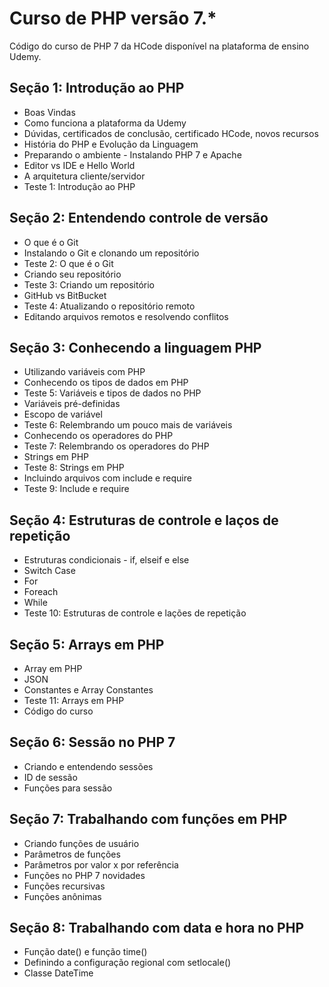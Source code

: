 # Curso de PHP versão 7.*

Código do curso de PHP 7 da HCode disponível na plataforma de ensino Udemy. 

## Seção 1: Introdução ao PHP

* Boas Vindas
* Como funciona a plataforma da Udemy
* Dúvidas, certificados de conclusão, certificado HCode, novos recursos
* História do PHP e Evolução da Linguagem
* Preparando o ambiente - Instalando PHP 7 e Apache
* Editor vs IDE e Hello World
* A arquitetura cliente/servidor
* Teste 1: Introdução ao PHP

## Seção 2: Entendendo controle de versão

* O que é o Git
* Instalando o Git e clonando um repositório
* Teste 2: O que é o Git
* Criando seu repositório
* Teste 3: Criando um repositório
* GitHub vs BitBucket
* Teste 4: Atualizando o repositório remoto
* Editando arquivos remotos e resolvendo conflitos

## Seção 3: Conhecendo a linguagem PHP

* Utilizando variáveis com PHP
* Conhecendo os tipos de dados em PHP
* Teste 5: Variáveis e tipos de dados no PHP
* Variáveis pré-definidas
* Escopo de variável
* Teste 6: Relembrando um pouco mais de variáveis
* Conhecendo os operadores do PHP
* Teste 7: Relembrando os operadores do PHP
* Strings em PHP
* Teste 8: Strings em PHP
* Incluindo arquivos com include e require
* Teste 9: Include e require

## Seção 4: Estruturas de controle e laços de repetição

* Estruturas condicionais - if, elseif e else
* Switch Case
* For
* Foreach
* While
* Teste 10: Estruturas de controle e lações de repetição

## Seção 5: Arrays em PHP

* Array em PHP
* JSON
* Constantes e Array Constantes
* Teste 11: Arrays em PHP
* Código do curso

## Seção 6: Sessão no PHP 7

* Criando e entendendo sessões
* ID de sessão
* Funções para sessão

## Seção 7: Trabalhando com funções em PHP

* Criando funções de usuário
* Parâmetros de funções
* Parâmetros por valor x por referência
* Funções no PHP 7 novidades
* Funções recursivas
* Funções anônimas

## Seção 8: Trabalhando com data e hora no PHP

* Função date() e função time()
* Definindo a configuração regional com setlocale()
* Classe DateTime